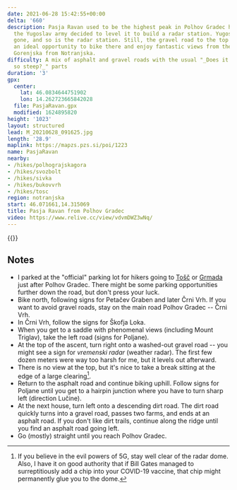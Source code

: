 ```yaml
---
date: 2021-06-28 15:42:55+00:00
delta: '660'
description: Pasja Ravan used to be the highest peak in Polhov Gradec hills until
  the Yugoslav army decided to level it to build a radar station. Yugoslavia is long
  gone, and so is the radar station. Still, the gravel road to the top remains --
  an ideal opportunity to bike there and enjoy fantastic views from the ridge separating
  Gorenjska from Notranjska.
difficulty: A mix of asphalt and gravel roads with the usual "_Does it have to be
  so steep?_" parts
duration: '3'
gpx:
  center:
    lat: 46.0834644751902
    lon: 14.262723665842028
  file: PasjaRavan.gpx
  modified: 1624895820
height: '1023'
layout: structured
lead: M_20210628_091625.jpg
length: '28.9'
maplink: https://mapzs.pzs.si/poi/1223
name: PasjaRavan
nearby:
- /hikes/polhograjskagora
- /hikes/svozbolt
- /hikes/sivka
- /hikes/bukovvrh
- /hikes/tosc
region: notranjska
start: 46.071661,14.315069
title: Pasja Ravan from Polhov Gradec
video: https://www.relive.cc/view/vdvmDWZ3wNq/
---
```

{{<hike-details description="yes">}}

## Notes

* I parked at the "official" parking lot for hikers going to [Tošč](../../hikes/tosc/) or [Grmada](../../hikes/polhograjskagrmada/) just after Polhov Gradec. There might be some parking opportunities further down the road, but don't press your luck.
* Bike north, following signs for Petačev Graben and later Črni Vrh. If you want to avoid gravel roads, stay on the main road Polhov Gradec -- Črni Vrh.
* In Črni Vrh, follow the signs for Škofja Loka.
* When you get to a saddle with phenomenal views (including Mount Triglav), take the left road (signs for Poljane).
* At the top of the ascent, turn right onto a washed-out gravel road -- you might see a sign for *vremenski radar* (weather radar). The first few dozen meters were way too harsh for me, but it levels out afterward.
* There is no view at the top, but it's nice to take a break sitting at the edge of a large clearing[^1].
* Return to the asphalt road and continue biking uphill. Follow signs for Poljane until you get to a hairpin junction where you have to turn sharp left (direction Lučine).
* At the next house, turn left onto a descending dirt road. The dirt road quickly turns into a gravel road, passes two farms, and ends at an asphalt road. If you don't like dirt trails, continue along the ridge until you find an asphalt road going left.
* Go (mostly) straight until you reach Polhov Gradec.

[^1]: If you believe in the evil powers of 5G, stay well clear of the radar dome. Also, I have it on good authority that if Bill Gates managed to surreptitiously add a chip into your COVID-19 vaccine, that chip might permanently glue you to the dome.
